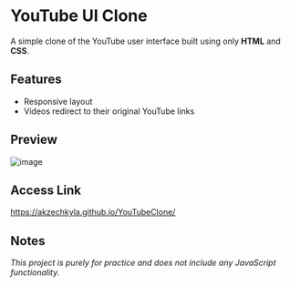 # YouTube UI Clone
A simple clone of the YouTube user interface built using only **HTML** and **CSS**.

## Features
- Responsive layout
- Videos redirect to their original YouTube links

## Preview
![image](https://github.com/user-attachments/assets/bd0fc5f4-5a8b-44d8-945c-1bed1ecdbf46)

## Access Link
https://akzechkyla.github.io/YouTubeClone/

## Notes
*This project is purely for practice and does not include any JavaScript functionality.*

